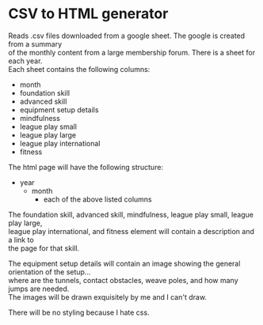 # CSV to HTML generator

Reads .csv files downloaded from a google sheet. The google is created from a summary  
of the monthly content from a large membership forum. There is a sheet for each year.  
Each sheet contains the following columns:

- month
- foundation skill
- advanced skill
- equipment setup details
- mindfulness
- league play small
- league play large
- league play international
- fitness

The html page will have the following structure:

- year
  - month
    - each of the above listed columns

The foundation skill, advanced skill, mindfulness, league play small, league play large,  
league play international, and fitness element will contain a description and a link to  
the page for that skill.

The equipment setup details will contain an image showing the general orientation of the setup...  
where are the tunnels, contact obstacles, weave poles, and how many jumps are needed.  
The images will be drawn exquisitely by me and I can't draw.

There will be no styling because I hate css.
